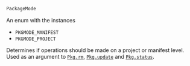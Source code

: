 ```julia
PackageMode
```

An enum with the instances

  * `PKGMODE_MANIFEST`
  * `PKGMODE_PROJECT`

Determines if operations should be made on a project or manifest level. Used as an argument to [`Pkg.rm`](@ref), [`Pkg.update`](@ref) and [`Pkg.status`](@ref).
